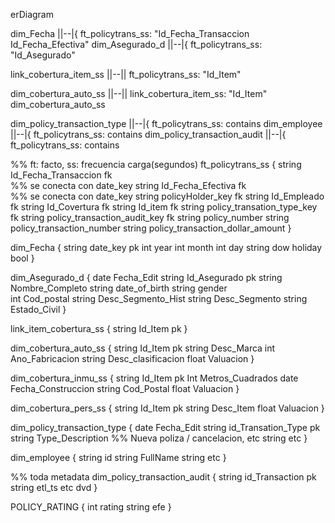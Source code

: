 
erDiagram

dim_Fecha ||--|{ ft_policytrans_ss: 
    "Id_Fecha_Transaccion
    Id_Fecha_Efectiva"
dim_Asegurado_d ||--|{ ft_policytrans_ss: 
    "Id_Asegurado"

link_cobertura_item_ss ||--|| ft_policytrans_ss: "Id_Item"

dim_cobertura_auto_ss ||--|| link_cobertura_item_ss:
    "Id_Item"
dim_cobertura_auto_ss

dim_policy_transaction_type ||--|{ ft_policytrans_ss: contains
dim_employee ||--|{ ft_policytrans_ss: contains
dim_policy_transaction_audit ||--|{ ft_policytrans_ss: contains

%% ft: facto, ss: frecuencia carga(segundos)
ft_policytrans_ss {
    string Id_Fecha_Transaccion fk   
    %% se conecta con date_key
    string Id_Fecha_Efectiva fk     
    %% se conecta con date_key
    string policyHolder_key fk
    string Id_Empleado fk
    string Id_Covertura fk
    string Id_item fk
    string policy_transation_type_key fk
    string policy_transaction_audit_key fk
    string policy_number
    string policy_transaction_number
    string policy_transaction_dollar_amount
}

dim_Fecha {
    string date_key pk
    int year
    int month
    int day
    string dow
    holiday bool
}

dim_Asegurado_d {
    date Fecha_Edit
    string Id_Asegurado pk
    string Nombre_Completo
    string date_of_birth 
    string gender  
    int Cod_postal
    string Desc_Segmento_Hist
    string Desc_Segmento
    string Estado_Civil
}



link_item_cobertura_ss {
    string Id_Item pk
}

dim_cobertura_auto_ss {
    string Id_Item pk
    string Desc_Marca
    int Ano_Fabricacion
    string Desc_clasificacion
    float Valuacion
}


dim_cobertura_inmu_ss {
    string Id_Item pk
    Int Metros_Cuadrados
    date Fecha_Construccion
    string Cod_Postal
    float Valuacion
}

dim_cobertura_pers_ss {
    string Id_Item pk
    string Desc_Item
    float Valuacion
}



dim_policy_transaction_type {
    date Fecha_Edit
    string id_Transation_Type pk
    string Type_Description 
    %% Nueva poliza / cancelacion, etc
    string etc
}

dim_employee {
    string id
    string FullName
    string etc
}

%% toda metadata
dim_policy_transaction_audit { 
    string id_Transaction pk
    string etl_ts
    etc dvd
}

POLICY_RATING {
    int rating
    string efe
}
